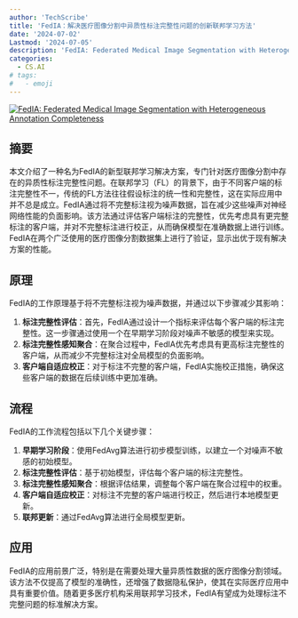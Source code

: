 ```yaml
---
author: 'TechScribe'
title: 'FedIA：解决医疗图像分割中异质性标注完整性问题的创新联邦学习方法'
date: '2024-07-02'
Lastmod: '2024-07-05'
description: 'FedIA: Federated Medical Image Segmentation with Heterogeneous Annotation Completeness'
categories:
  - CS.AI
# tags:
#   - emoji
---
```


[![FedIA: Federated Medical Image Segmentation with Heterogeneous Annotation Completeness](https://arxiv-research-1301205113.cos.ap-guangzhou.myqcloud.com/images/2407.02280v2.pdf_0.jpg)](https://arxiv.org/abs/2407.02280v2)

## 摘要

本文介绍了一种名为FedIA的新型联邦学习解决方案，专门针对医疗图像分割中存在的异质性标注完整性问题。在联邦学习（FL）的背景下，由于不同客户端的标注完整性不一，传统的FL方法往往假设标注的统一性和完整性，这在实际应用中并不总是成立。FedIA通过将不完整标注视为噪声数据，旨在减少这些噪声对神经网络性能的负面影响。该方法通过评估客户端标注的完整性，优先考虑具有更完整标注的客户端，并对不完整标注进行校正，从而确保模型在准确数据上进行训练。FedIA在两个广泛使用的医疗图像分割数据集上进行了验证，显示出优于现有解决方案的性能。<!--more-->

## 原理

FedIA的工作原理基于将不完整标注视为噪声数据，并通过以下步骤减少其影响：
1. **标注完整性评估**：首先，FedIA通过设计一个指标来评估每个客户端的标注完整性。这一步骤通过使用一个在早期学习阶段对噪声不敏感的模型来实现。
2. **标注完整性感知聚合**：在聚合过程中，FedIA优先考虑具有更高标注完整性的客户端，从而减少不完整标注对全局模型的负面影响。
3. **客户端自适应校正**：对于标注不完整的客户端，FedIA实施校正措施，确保这些客户端的数据在后续训练中更加准确。

## 流程

FedIA的工作流程包括以下几个关键步骤：
1. **早期学习阶段**：使用FedAvg算法进行初步模型训练，以建立一个对噪声不敏感的初始模型。
2. **标注完整性评估**：基于初始模型，评估每个客户端的标注完整性。
3. **标注完整性感知聚合**：根据评估结果，调整每个客户端在聚合过程中的权重。
4. **客户端自适应校正**：对标注不完整的客户端进行校正，然后进行本地模型更新。
5. **联邦更新**：通过FedAvg算法进行全局模型更新。

## 应用

FedIA的应用前景广泛，特别是在需要处理大量异质性数据的医疗图像分割领域。该方法不仅提高了模型的准确性，还增强了数据隐私保护，使其在实际医疗应用中具有重要价值。随着更多医疗机构采用联邦学习技术，FedIA有望成为处理标注不完整问题的标准解决方案。